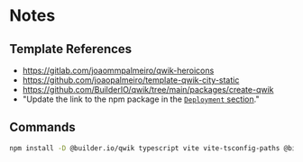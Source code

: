 # Notes

## Template References

- https://gitlab.com/joaommpalmeiro/qwik-heroicons
- https://github.com/joaopalmeiro/template-qwik-city-static
- https://github.com/BuilderIO/qwik/tree/main/packages/create-qwik
- "Update the link to the npm package in the [`Deployment` section](#deployment)."

## Commands

```bash
npm install -D @builder.io/qwik typescript vite vite-tsconfig-paths @biomejs/biome sort-package-json npm-run-all2 check-engine type-fest rimraf
```
